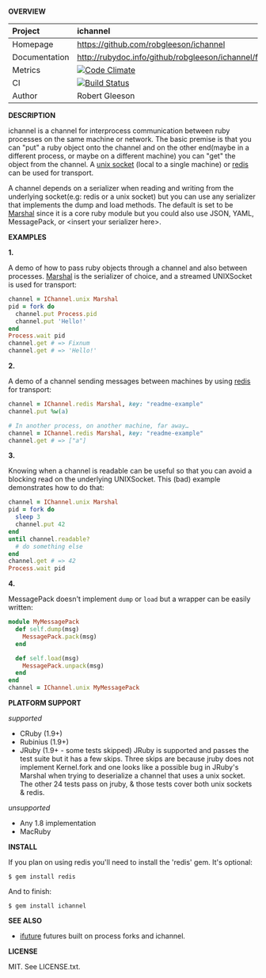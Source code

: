 __OVERVIEW__

| Project         | ichannel
|:----------------|:--------------------------------------------------
| Homepage        | https://github.com/robgleeson/ichannel
| Documentation   | http://rubydoc.info/github/robgleeson/ichannel/frames
| Metrics         | [![Code Climate](https://codeclimate.com/github/robgleeson/ichannel.png)](https://codeclimate.com/github/robgleeson/ichannel)
| CI              | [![Build Status](https://travis-ci.org/robgleeson/ichannel.png)](https://travis-ci.org/robgleeson/ichannel)
| Author          | Robert Gleeson


__DESCRIPTION__

ichannel is a channel for interprocess communication between ruby processes on
the same machine or network. The basic premise is that you can "put" a ruby
object onto the channel and on the other end(maybe in a different process,
or maybe on a different machine) you can "get" the object from the channel.
A [unix socket](http://www.ruby-doc.org/stdlib-2.0/libdoc/socket/rdoc/UNIXSocket.html)
(local to a single machine)  or [redis](https://redis.io) can be used for
transport.

A channel depends on a serializer when reading and writing from the underlying
socket(e.g: redis or a unix socket) but you can use any serializer that
implements the dump and load methods. The default is set to be
[Marshal](http://ruby-doc.org/core-2.0/Marshal.html)  since it is a core
ruby module but you could also use JSON, YAML, MessagePack, or &lt;insert your 
serializer here&gt;.

__EXAMPLES__

__1.__

A demo of how to pass ruby objects through a channel and also between processes.
[Marshal](http://rubydoc.info/stdlib/core/Marshal) is the serializer of choice,
and a streamed UNIXSocket is used for transport:

```ruby
channel = IChannel.unix Marshal
pid = fork do
  channel.put Process.pid
  channel.put 'Hello!'
end
Process.wait pid
channel.get # => Fixnum
channel.get # => 'Hello!'
```
__2.__

A demo of a channel sending messages between machines by using
[redis](https://redis.io) for transport:

```ruby
channel = IChannel.redis Marshal, key: "readme-example"
channel.put %w(a)

# In another process, on another machine, far away…
channel = IChannel.redis Marshal, key: "readme-example"
channel.get # => ["a"]
```

__3.__

Knowing when a channel is readable can be useful so that you can avoid a
blocking read on the underlying UNIXSocket. This (bad) example demonstrates
how to do that:

```ruby
channel = IChannel.unix Marshal
pid = fork do
  sleep 3
  channel.put 42
end
until channel.readable?
  # do something else
end
channel.get # => 42
Process.wait pid
```

__4.__

MessagePack doesn't implement `dump` or `load` but a wrapper can be easily
written:

```ruby
module MyMessagePack
  def self.dump(msg)
    MessagePack.pack(msg)
  end

  def self.load(msg)
    MessagePack.unpack(msg)
  end
end
channel = IChannel.unix MyMessagePack
```

__PLATFORM SUPPORT__

_supported_

  * CRuby (1.9+)
  * Rubinius (1.9+)
  * JRuby (1.9+ - some tests skipped)
    JRuby is supported and passes the test suite but it has a few skips.
    Three skips are because jruby does not implement Kernel.fork and one
    looks like a possible bug in JRuby's Marshal when trying to deserialize
    a channel that uses a unix socket. The other 24 tests pass on jruby, &
    those tests cover both unix sockets & redis.

_unsupported_

  * Any 1.8 implementation
  * MacRuby

__INSTALL__

If you plan on using redis you'll need to install the 'redis' gem. It's
optional:

    $ gem install redis

And to finish:

    $ gem install ichannel

__SEE ALSO__

  - [ifuture](https://github.com/Havenwood/ifuture)
    futures built on process forks and ichannel.

__LICENSE__

MIT. See LICENSE.txt.
